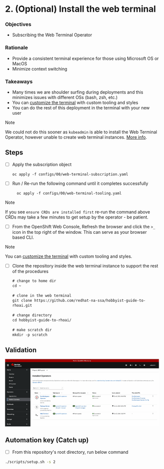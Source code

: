 # 2. (Optional) Install the web terminal

### Objectives

- Subscribing the Web Terminal Operator

### Rationale

- Provide a consistent terminal experience for those using Microsoft OS or MacOS
- Minimize context switching

### Takeaways

- Many times we are shoulder surfing during deployments and this minimizes issues with different OSs (bash, zsh, etc.)
- You can [customize the terminal](https://github.com/redhat-na-ssa/demo-ai-gitops-catalog/tree/main/components/operators/web-terminal) with custom tooling and styles
- You can do the rest of this deployment in the terminal with your new user

> [!NOTE]
> We could not do this sooner as `kubeadmin` is able to install the Web Terminal Operator, however unable to create web terminal instances. [More info](https://github.com/redhat-developer/web-terminal-operator/issues/162).

## Steps

- [ ] Apply the subscription object

      oc apply -f configs/00/web-terminal-subscription.yaml
  
- [ ] Run / Re-run the following command until it completes successfully

        oc apply -f configs/00/web-terminal-tooling.yaml

> [!NOTE]
> If you see `ensure CRDs are installed first` re-run the command above \
> CRDs may take a few minutes to get setup by the operator - be patient.

- [ ] From the OpenShift Web Console, Refresh the browser and click the `>_` icon in the top right of the window. This can serve as your browser based CLI.

> [!NOTE]
> You can [customize the terminal](https://github.com/redhat-na-ssa/demo-ai-gitops-catalog/tree/main/components/operators/web-terminal) with custom tooling and styles.

- [ ] Clone the repository inside the web terminal instance to support the rest of the procedures

      # change to home dir
      cd ~

      # clone in the web terminal
      git clone https://github.com/redhat-na-ssa/hobbyist-guide-to-rhoai.git

      # change directory
      cd hobbyist-guide-to-rhoai/

      # make scratch dir
      mkdir -p scratch

## Validation

![ ](/assets/web-terminal.gif)

## Automation key (Catch up)

- [ ] From this repository's root directory, run below command

```sh
./scripts/setup.sh -s 2
```
